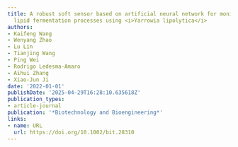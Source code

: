 ```yaml
---
title: A robust soft sensor based on artificial neural network for monitoring microbial
  lipid fermentation processes using <i>Yarrowia lipolytica</i>
authors:
- Kaifeng Wang
- Wenyang Zhao
- Lu Lin
- Tianjing Wang
- Ping Wei
- Rodrigo Ledesma‐Amaro
- Aihui Zhang
- Xiao‐Jun Ji
date: '2022-01-01'
publishDate: '2025-04-29T16:28:10.635618Z'
publication_types:
- article-journal
publication: '*Biotechnology and Bioengineering*'
links:
- name: URL
  url: https://doi.org/10.1002/bit.28310
---
```

